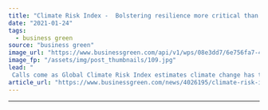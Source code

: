 ```yaml
---
title: "Climate Risk Index -  Bolstering resilience more critical than ever as climate impacts escalate"
date: "2021-01-24"
tags: 
  - business green
source: "business green"
image_url: "https://www.businessgreen.com/api/v1/wps/08e3dd7/6e756fa7-47d6-4cc0-856d-b94debacc62e/10/Hurricane-Harvey-impact-185x114.jpg"
image_fp: "/assets/img/post_thumbnails/109.jpg"
lead: "
 Calls come as Global Climate Risk Index estimates climate change has taken 475, 000 lives and incurred $2.56tr of economic damages between 2000 and 2019 ..."
article_url: "https://www.businessgreen.com/news/4026195/climate-risk-index-bolstering-resilience-critical-climate-impacts-escalate"
---
```


---
